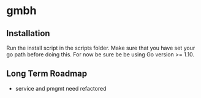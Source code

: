 # gmbh 


## Installation
Run the install script in the scripts folder. Make sure that you have set your go path before doing this. For now be sure be be using Go version >= 1.10.


## Long Term Roadmap
* service and pmgmt need refactored